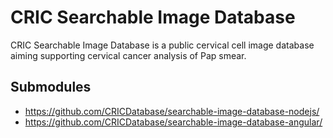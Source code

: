 # CRIC Searchable Image Database

CRIC Searchable Image Database is a public cervical cell image database aiming supporting cervical cancer analysis of Pap smear.

## Submodules

- https://github.com/CRICDatabase/searchable-image-database-nodejs/
- https://github.com/CRICDatabase/searchable-image-database-angular/

